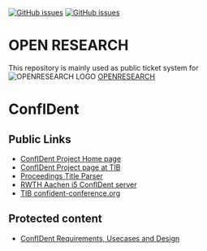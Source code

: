 [![GitHub issues](https://img.shields.io/github/issues/SmartDataAnalytics/OpenResearch.svg)](https://github.com/SmartDataAnalytics/OpenResearch/issues)
[![GitHub issues](https://img.shields.io/github/issues-closed/SmartDataAnalytics/OpenResearch.svg)](https://github.com/SmartDataAnalytics/OpenResearch/issues/?q=is%3Aissue+is%3Aclosed)
# OPEN RESEARCH

This repository is mainly used as public ticket system for
![OPENRESEARCH LOGO](https://www.openresearch.org/mediawiki/images/e/ed/Openresearch_logo_2017_rgb_resized.png)
[OPENRESEARCH](https://www.openresearch.org/wiki/Main_Page)


# ConfIDent
## Public Links
* [ConfIDent Project Home page](https://projects.tib.eu/en/confident/)
* [ConfIDent Project page at TIB](https://www.tib.eu/en/research-development/project-overview/project-summary/confident)
* [Proceedings Title Parser](http://ptp.bitplan.com)
* [RWTH Aachen i5 ConfIDent server](https://confident.dbis.rwth-aachen.de/)
* [TIB confident-conference.org](https://www.confident-conference.org/r/)

## Protected content
* [ConfIDent Requirements, Usecases and Design](https://rq.bitplan.com/)
